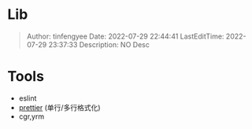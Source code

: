 # Lib <!-- omit in toc -->

> Author: tinfengyee
> Date: 2022-07-29 22:44:41
> LastEditTime: 2022-07-29 23:37:33
> Description: NO Desc

# Tools

- eslint
- [prettier](https://prettier.io/docs/en/rationale.html) (单行/多行格式化)
- cgr,yrm 